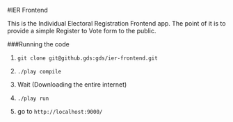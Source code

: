 #IER Frontend

This is the Individual Electoral Registration Frontend app. The point of it is to provide a simple Register to Vote form to the public.

###Running the code

 1. `git clone git@github.gds:gds/ier-frontend.git`
 
 2. `./play compile`
 
 3. Wait (Downloading the entire internet)
 
 4. `./play run`
 
 5. go to `http://localhost:9000/`
